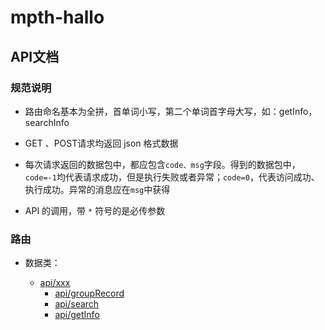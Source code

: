 # mpth-hallo

## API文档

### 规范说明

- 路由命名基本为全拼，首单词小写，第二个单词首字母大写，如：getInfo，searchInfo

- GET 、POST请求均返回 json 格式数据

- 每次请求返回的数据包中，都应包含` code、msg `字段。得到的数据包中，`code=-1`均代表请求成功，但是执行失败或者异常；`code=0`，代表访问成功、执行成功。异常的消息应在`msg`中获得

- API 的调用，带  ``*``  符号的是必传参数

### 路由

- 数据类：
  
  - [api/xxx]()
    - [api/groupRecord]()
    - [api/search]()
    - [api/getInfo]()